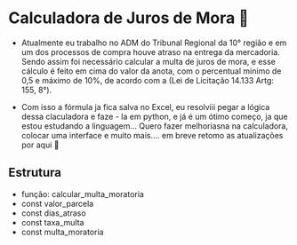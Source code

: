 # Calculadora de Juros de Mora 📅

- Atualmente eu trabalho no ADM do Tribunal Regional da 10° região e em um dos
processos de compra houve atraso na entrega da mercadoria. 
Sendo assim foi necessário calcular a multa de juros de mora, e esse cálculo é feito 
em cima do valor da anota, com o percentual minimo de 0,5 e máximo de 10%, de acordo com a (Lei de Licitação 14.133 Artg: 155, 8°).

- Com isso a fórmula ja fica salva no Excel, eu resolviii pegar a lógica dessa claculadora e faze - la em python, e já é um ótimo começo,
  ja que estou estudando a linguagem... Quero fazer melhoriasna na calculadora, colocar uma interface e muito mais.... em breve retomo as atualizações por aqui 👋


## Estrutura 

- função: calcular_multa_moratoria
- const valor_parcela
- const dias_atraso
- const taxa_multa
- const multa_moratoria
